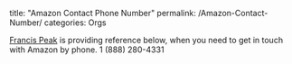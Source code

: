 title: "Amazon Contact Phone Number"
permalink: /Amazon-Contact-Number/
categories: Orgs

[Francis Peak](https://francispeak.com/) is providing reference below, when you need to get in touch with Amazon by phone.
1 (888) 280-4331
